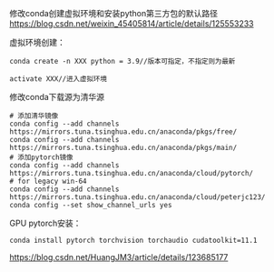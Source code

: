 

修改conda创建虚拟环境和安装python第三方包的默认路径
https://blog.csdn.net/weixin_45405814/article/details/125553233

虚拟环境创建：
```
conda create -n XXX python = 3.9//版本可指定，不指定则为最新

activate XXX//进入虚拟环境
```


修改conda下载源为清华源
```
# 添加清华镜像
conda config --add channels https://mirrors.tuna.tsinghua.edu.cn/anaconda/pkgs/free/
conda config --add channels https://mirrors.tuna.tsinghua.edu.cn/anaconda/pkgs/main/
# 添加pytorch镜像
conda config --add channels https://mirrors.tuna.tsinghua.edu.cn/anaconda/cloud/pytorch/
# for legacy win-64
conda config --add channels https://mirrors.tuna.tsinghua.edu.cn/anaconda/cloud/peterjc123/
conda config --set show_channel_urls yes

```
GPU pytorch安装：
```
conda install pytorch torchvision torchaudio cudatoolkit=11.1
```

https://blog.csdn.net/HuangJM3/article/details/123685177

